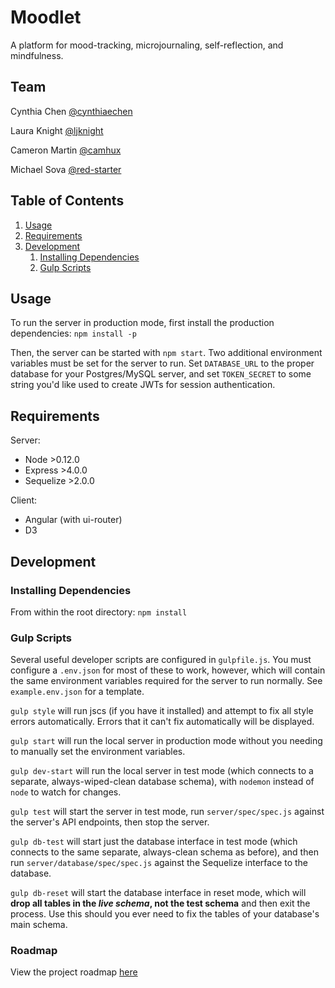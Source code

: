 # Moodlet

A platform for mood-tracking, microjournaling, self-reflection, and mindfulness.

## Team

Cynthia Chen [@cynthiaechen](https://github.com/cynthiaechen)

Laura Knight [@ljknight](https://github.com/ljknight)

Cameron Martin [@camhux](https://github.com/camhux)

Michael Sova [@red-starter](https://github.com/red-starter)


## Table of Contents

1. [Usage](#Usage)
1. [Requirements](#requirements)
1. [Development](#development)
    1. [Installing Dependencies](#installing-dependencies)
    1. [Gulp Scripts](#gulp-scripts)

## Usage

To run the server in production mode, first install the production dependencies:
`npm install -p`

Then, the server can be started with `npm start`. Two additional environment variables must be set for the server to run. Set `DATABASE_URL` to the proper database for your Postgres/MySQL server, and set `TOKEN_SECRET` to some string you'd like used to create JWTs for session authentication.

## Requirements

Server:
- Node >0.12.0
- Express >4.0.0
- Sequelize >2.0.0

Client:
- Angular (with ui-router)
- D3

## Development

### Installing Dependencies

From within the root directory:
`npm install`

### Gulp Scripts

Several useful developer scripts are configured in `gulpfile.js`. You must configure a `.env.json` for most of these to work, however, which will contain the same environment variables required for the server to run normally. See `example.env.json` for a template.

`gulp style` will run jscs (if you have it installed) and attempt to fix all style errors automatically. Errors that it can't fix automatically will be displayed.

`gulp start` will run the local server in production mode without you needing to manually set the environment variables.

`gulp dev-start` will run the local server in test mode (which connects to a separate, always-wiped-clean database schema), with `nodemon` instead of `node` to watch for changes.

`gulp test` will start the server in test mode, run `server/spec/spec.js` against the server's API endpoints, then stop the server.

`gulp db-test` will start just the database interface in test mode (which connects to the same separate, always-clean schema as before), and then run `server/database/spec/spec.js` against the Sequelize interface to the database.

`gulp db-reset` will start the database interface in reset mode, which will **drop all tables in the *live schema*, not the test schema** and then exit the process. Use this should you ever need to fix the tables of your database's main schema.

### Roadmap

View the project roadmap [here](https://github.com/colossal-koalas/colossal-koalas/issues)
